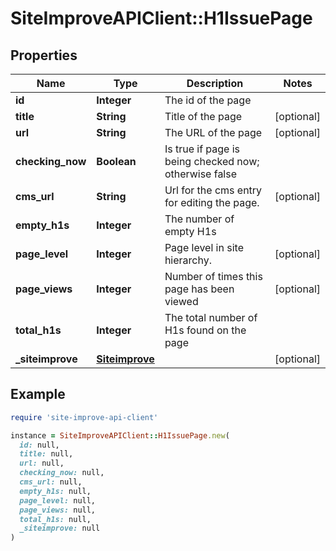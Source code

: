 # SiteImproveAPIClient::H1IssuePage

## Properties

| Name | Type | Description | Notes |
| ---- | ---- | ----------- | ----- |
| **id** | **Integer** | The id of the page |  |
| **title** | **String** | Title of the page | [optional] |
| **url** | **String** | The URL of the page | [optional] |
| **checking_now** | **Boolean** | Is true if page is being checked now; otherwise false |  |
| **cms_url** | **String** | Url for the cms entry for editing the page. | [optional] |
| **empty_h1s** | **Integer** | The number of empty H1s |  |
| **page_level** | **Integer** | Page level in site hierarchy. | [optional] |
| **page_views** | **Integer** | Number of times this page has been viewed | [optional] |
| **total_h1s** | **Integer** | The total number of H1s found on the page |  |
| **_siteimprove** | [**Siteimprove**](Siteimprove.md) |  | [optional] |

## Example

```ruby
require 'site-improve-api-client'

instance = SiteImproveAPIClient::H1IssuePage.new(
  id: null,
  title: null,
  url: null,
  checking_now: null,
  cms_url: null,
  empty_h1s: null,
  page_level: null,
  page_views: null,
  total_h1s: null,
  _siteimprove: null
)
```

